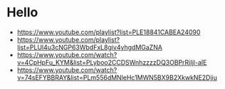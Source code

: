 # Hello

- https://www.youtube.com/playlist?list=PLE18841CABEA24090
- https://www.youtube.com/playlist?list=PLUl4u3cNGP63WbdFxL8giv4yhgdMGaZNA
- https://www.youtube.com/watch?v=4CpHpFu_KYM&list=PLyboo2CCDSWnhzzzzDQ3OBPrRiIjl-aIE
- https://www.youtube.com/watch?v=74sEFYBBRAY&list=PLm556dMNleHc1MWN5BX9B2XkwkNE2Djiu
